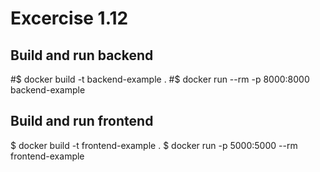 # Excercise 1.12

## Build and run backend
#$ docker build -t backend-example .
#$ docker run --rm -p 8000:8000 backend-example


## Build and run frontend
$ docker build -t frontend-example .
$ docker run -p 5000:5000 --rm frontend-example